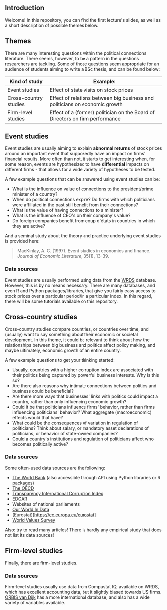 ## Introduction

Welcome! In this repository, you can find the first lecture's slides, as well as a short description of possible themes below. 

## Themes

There are many interesting questions within the political connections literature. There seems, however, to be a pattern in the questions researchers are tackling. 
Some of those questions seem appropriate for an audience of students aiming to write a BSc thesis, and can be found below:

| Kind of study | Example: |
| -------- | ----------- |
| Event studies | Effect of state visits on stock prices |
| Cross-country studies | Effect of relations between big business and politicians on economic growth |
| Firm-level studies | Effect of a (former) politician on the Board of Directors on firm performance |

## Event studies

Event studies are usually aiming to explain **abnormal returns** of stock prices around an important event that supposedly have an impact on firms' financial results. More often than not, it starts to get interesting when, for some reason, events are hypothesized to have **differential** impacts on different firms - that allows for a wide variety of hypotheses to be tested. 

A few example questions that can be answered using event studies can be:
- What is the influence on value of connections to the president/prime minister of a country? 
- When do political connections expire? Do firms with which politicians were affiliated in the past still benefit from their connections?
- What is the value of having connections to a minister?
- What is the influence of CEO's on their company's value?
- Do foreign companies benefit from coup d'états in countries in which they are active?

And a seminal study about the theory and practice underlying event studies is provided here:

 > MacKinlay, A. C. (1997). Event studies in economics and finance. _Journal of Economic Literature_, 35(1), 13-39.

### Data sources

Event studies are usually performed using data from the [WRDS](https://wrds-www.wharton.upenn.edu/) database. However, this is by no means necessary. There are many databases, and even R and Python packages/libraries, that give you fairly easy access to stock prices over a particular period/in a particular index. In this regard, there will be some tutorials available on this repository. 

## Cross-country studies

Cross-country studies compare countries, or countries over time, and (usually) want to say something about their economic or societal development. 
In this theme, it could be relevant to think about how the relationships between big business and politics affect policy making, and maybe ultimately, economic growth of an entire country.

A few example questions to get your thinking started: 
- Usually, countries with a higher corruption index are associated with their politics being captured by powerful business interests. Why is this so? 
- Are there also reasons why intimate connections between politics and business could be beneficial? 
- Are there more ways that businesses' links with politics could impact a country, rather than only influencing economic growth?
- Could it be that politicians influence firms' behavior, rather than firms influencing politicians' behavior? What aggregate (macroeconomic) effects would that have?
- What could be the consequences of variation in regulation of politicians? Think about salary, or mandatory asset declarations of politicians, or behavior of state-owned companies?
- Could a country's institutions and regulation of politicians affect who becomes politically active?

### Data sources

Some often-used data sources are the following:

- [The World Bank](https://data.worldbank.org/) (also accessible through API using Python libraries or R packages)
- [The OECD](https://data.oecd.org/)
- [Transparency International Corruption Index](https://www.transparency.org/en/cpi#)
- [EDGAR](https://www.sec.gov/edgar/searchedgar/companysearch.html)
- Websites of national parliaments
- [Our World In Data](https://ourworldindata.org/)
- (Eurostat)[https://ec.europa.eu/eurostat]
- [World Values Survey](http://www.worldvaluessurvey.org/wvs.jsp)

Also: try to read many articles! There is hardly any empirical study that does not list its data sources!

## Firm-level studies

Finally, there are firm-level studies.

### Data sources

Firm-level studies usually use data from Compustat IQ, available on WRDS, which has excellent accounting data, but it slightly biased towards US firms. [ORBIS van Dijk](https://orbis-bvdinfo-com.eur.idm.oclc.org/) has a more international database, and also has a wide variety of variables available. 

